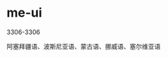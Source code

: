 # me-ui

3306-3306

阿塞拜疆语、波斯尼亚语、蒙古语、<span style = "bottom-border: thick solid red;">挪威语</span>、塞尔维亚语
